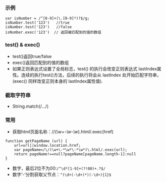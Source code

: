 ### 示例
```
var isNumber = /^[0-9]+(\.[0-9]*)?$/g;
isNumber.test('123')   //true
isNumber.test('123')   //false
isNumber.exec('123')  // 返回被匹配到的值的数组
```

### test() & exec()
* test()返回true/false
* exec()返回匹配到的值的数组
* 如果正则表达式设置了全局标志，test() 的执行会改变正则表达式   lastIndex属性。连续的执行test()方法，后续的执行将会从 lastIndex 处开始匹配字符串，(exec() 同样改变正则本身的 lastIndex属性值).

### 截取字符串
* String.match(/.../)

### 常用
* 获取html页面名称：/\/(\w+\-*\w*\-*\w*)\.html/.exec(href)
```
function getPageName (url) {
    url=url||window.location.href;
    var pageName=/\/(\w+\-*\w*\-*\w*)\.html/.exec(url);
    return pageName!==null?pageName[pageName.length-1]:null
}
```

* 数字，最后2位不为00:`/^\d*[1-9]+(?!00)+.?$/`
* 数字‘-’分割获取父节点：`^(\d+(-\d+)*)(-\d+){1}$`


